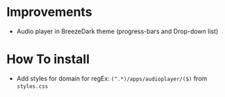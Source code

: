 # Improvements
- Audio player in BreezeDark theme (progress-bars and Drop-down list)

# How To install
- Add styles for domain for regEx: `(^.*)/apps/audioplayer/($)` from `styles.css`
